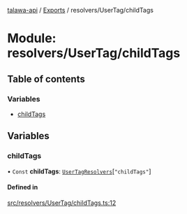 [talawa-api](../README.md) / [Exports](../modules.md) / resolvers/UserTag/childTags

# Module: resolvers/UserTag/childTags

## Table of contents

### Variables

- [childTags](resolvers_UserTag_childTags.md#childtags)

## Variables

### childTags

• `Const` **childTags**: [`UserTagResolvers`](types_generatedGraphQLTypes.md#usertagresolvers)[``"childTags"``]

#### Defined in

[src/resolvers/UserTag/childTags.ts:12](https://github.com/PalisadoesFoundation/talawa-api/blob/3a8a11a/src/resolvers/UserTag/childTags.ts#L12)
